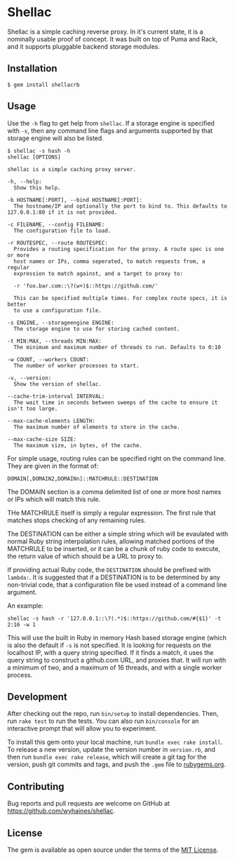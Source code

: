# Shellac

Shellac is a simple caching reverse proxy. In it's current state, it is a
nominally usable proof of concept. It was built on top of Puma and Rack, and
it supports pluggable backend storage modules.

## Installation

    $ gem install shellacrb

## Usage

Use the `-h` flag to get help from `shellac`. If a storage engine is specified
with `-s`, then any command line flags and arguments supported by that storage
engine will also be listed.

```
$ shellac -s hash -h
shellac [OPTIONS]

shellac is a simple caching proxy server.

-h, --help:
  Show this help.

-b HOSTNAME[:PORT], --bind HOSTNAME[:PORT]:
  The hostname/IP and optionally the port to bind to. This defaults to 127.0.0.1:80 if it is not provided.

-c FILENAME, --config FILENAME:
  The configuration file to load.

-r ROUTESPEC, --route ROUTESPEC:
  Provides a routing specification for the proxy. A route spec is one or more
  host names or IPs, comma seperated, to match requests from, a regular
  expression to match against, and a target to proxy to:

  -r 'foo.bar.com::\?(w+)$::https://github.com/'

  This can be specified multiple times. For complex route specs, it is better
  to use a configuration file.

-s ENGINE, --storageengine ENGINE:
  The storage engine to use for storing cached content.

-t MIN:MAX, --threads MIN:MAX:
  The minimum and maximum number of threads to run. Defaults to 0:10

-w COUNT, --workers COUNT:
  The number of worker processes to start.

-v, --version:
  Show the version of shellac.

--cache-trim-interval INTERVAL:
  The wait time in seconds between sweeps of the cache to ensure it isn't too large.

--max-cache-elements LENGTH:
  The maximum number of elements to store in the cache.

--max-cache-size SIZE:
  The maximum size, in bytes, of the cache.

```

For simple usage, routing rules can be specified right on the command line.
They are given in the format of:

```
DOMAIN[,DOMAIN2,DOMAINn]::MATCHRULE::DESTINATION
```

The DOMAIN section is a comma delimited list of one or more host names or IPs
which will match this rule.

THe MATCHRULE itself is simply a regular expression. The first rule that
matches stops checking of any remaining rules.

The DESTINATION can be either a simple string which will be evaulated with
normal Ruby string interpolation rules, allowing matched portions of the
MATCHRULE to be inserted, or it can be a chunk of ruby code to execute, the
return value of which should be a URL to proxy to.

If providing actual Ruby code, the `DESTINATION` should be prefixed with
`lambda:`. It is suggested that if a DESTINATION is to be determined by any
non-trivial code, that a configuration file be used instead of a command line
argument.

An example:

```
shellac -s hash -r '127.0.0.1::\?(.*)$::https://github.com/#{$1}' -t 2:16 -w 1
```

This will use the built in Ruby in memory Hash based storage engine (which is
also the default if `-s` is not specified. It is looking for requests on the
localhost IP, with a query string specified. If it finds a match, it uses the
query string to construct a github.com URL, and proxies that. It will run with
a minimum of two, and a maximum of 16 threads, and with a single worker
process.

## Development

After checking out the repo, run `bin/setup` to install dependencies. Then, run
`rake test` to run the tests. You can also run `bin/console` for an interactive
 prompt that will allow you to experiment.

To install this gem onto your local machine, run `bundle exec rake install`. To
release a new version, update the version number in `version.rb`, and then run
`bundle exec rake release`, which will create a git tag for the version, push
git commits and tags, and push the `.gem` file to
[rubygems.org](https://rubygems.org).

## Contributing

Bug reports and pull requests are welcome on GitHub at
https://github.com/wyhaines/shellac.


## License

The gem is available as open source under the terms of the
[MIT License](http://opensource.org/licenses/MIT).

